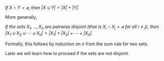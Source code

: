 *If $X \cap Y = \varnothing$, then $|X \cup Y| = |X| + |Y|$.*

More generally,

*If the sets $X_1, \ldots, X_n$ are pairwise disjoint (that is
$X_i \cap X_j = \varnothing$ for all $i \ne j$), then
$|X_1 \cup X_2 \cup \cdots \cup X_n| = |X_1| + |X_2| + \cdots + |X_n|$.*

Formally, this follows by induction on $n$ from the sum rule for two
sets.

Later we will learn how to proceed if the sets are not disjoint.
